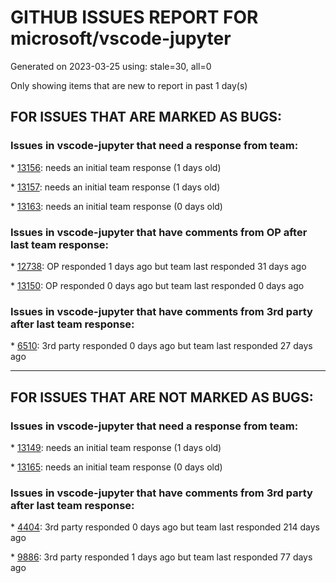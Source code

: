 
# GITHUB ISSUES REPORT FOR microsoft/vscode-jupyter


Generated on 2023-03-25 using: stale=30, all=0


Only showing items that are new to report in past 1 day(s)


## FOR ISSUES THAT ARE MARKED AS BUGS:


### Issues in vscode-jupyter that need a response from team:


\* [13156](https://github.com/microsoft/vscode-jupyter/issues/13156 "random extra stuff gets saved into notebook document"): needs an initial team response (1 days old)

\* [13157](https://github.com/microsoft/vscode-jupyter/issues/13157 "doesn't work with the latest releases"): needs an initial team response (1 days old)

\* [13163](https://github.com/microsoft/vscode-jupyter/issues/13163 "fastprogress progress bar not showing"): needs an initial team response (0 days old)

### Issues in vscode-jupyter that have comments from OP after last team response:


\* [12738](https://github.com/microsoft/vscode-jupyter/issues/12738 "Weird behavior of j/k command for moving to the next/previous cell "): OP responded 1 days ago but team last responded 31 days ago

\* [13150](https://github.com/microsoft/vscode-jupyter/issues/13150 "IPyWidget renderer failed to render widget while using matplotlib"): OP responded 0 days ago but team last responded 0 days ago

### Issues in vscode-jupyter that have comments from 3rd party after last team response:


\* [6510](https://github.com/microsoft/vscode-jupyter/issues/6510 "Jupyter extension creates countless empty ipynb (also creates &quot;checkpoint&quot; files after saving)"): 3rd party responded 0 days ago but team last responded 27 days ago

---

## FOR ISSUES THAT ARE NOT MARKED AS BUGS:


### Issues in vscode-jupyter that need a response from team:


\* [13149](https://github.com/microsoft/vscode-jupyter/issues/13149 "create citation in notebook"): needs an initial team response (1 days old)

\* [13165](https://github.com/microsoft/vscode-jupyter/issues/13165 "re-opening this since it has a good explanation of the remaining issue - that latex doesn't render within plotly widgets"): needs an initial team response (0 days old)

### Issues in vscode-jupyter that have comments from 3rd party after last team response:


\* [4404](https://github.com/microsoft/vscode-jupyter/issues/4404 "Save notebook widget state"): 3rd party responded 0 days ago but team last responded 214 days ago

\* [9886](https://github.com/microsoft/vscode-jupyter/issues/9886 "Subprocess debugging not supported"): 3rd party responded 1 days ago but team last responded 77 days ago
